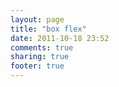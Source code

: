 ```yaml
---
layout: page
title: "box flex"
date: 2011-10-18 23:52
comments: true
sharing: true
footer: true
---
```

